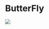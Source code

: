 # ButterFly
<img src="https://capsule-render.vercel.app/api?type=waving&color=BDBDC8&height=150&section=footer" />


